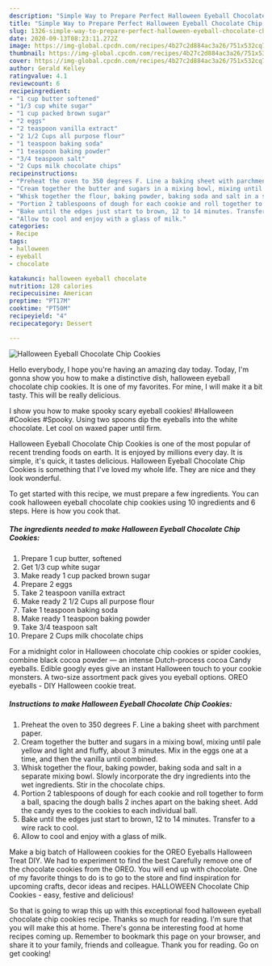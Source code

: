 ```yaml
---
description: "Simple Way to Prepare Perfect Halloween Eyeball Chocolate Chip Cookies"
title: "Simple Way to Prepare Perfect Halloween Eyeball Chocolate Chip Cookies"
slug: 1326-simple-way-to-prepare-perfect-halloween-eyeball-chocolate-chip-cookies
date: 2020-09-13T08:23:11.272Z
image: https://img-global.cpcdn.com/recipes/4b27c2d884ac3a26/751x532cq70/halloween-eyeball-chocolate-chip-cookies-recipe-main-photo.jpg
thumbnail: https://img-global.cpcdn.com/recipes/4b27c2d884ac3a26/751x532cq70/halloween-eyeball-chocolate-chip-cookies-recipe-main-photo.jpg
cover: https://img-global.cpcdn.com/recipes/4b27c2d884ac3a26/751x532cq70/halloween-eyeball-chocolate-chip-cookies-recipe-main-photo.jpg
author: Gerald Kelley
ratingvalue: 4.1
reviewcount: 6
recipeingredient:
- "1 cup butter softened"
- "1/3 cup white sugar"
- "1 cup packed brown sugar"
- "2 eggs"
- "2 teaspoon vanilla extract"
- "2 1/2 Cups all purpose flour"
- "1 teaspoon baking soda"
- "1 teaspoon baking powder"
- "3/4 teaspoon salt"
- "2 Cups milk chocolate chips"
recipeinstructions:
- "Preheat the oven to 350 degrees F. Line a baking sheet with parchment paper."
- "Cream together the butter and sugars in a mixing bowl, mixing until pale yellow and light and fluffy, about 3 minutes. Mix in the eggs one at a time, and then the vanilla until combined."
- "Whisk together the flour, baking powder, baking soda and salt in a separate mixing bowl. Slowly incorporate the dry ingredients into the wet ingredients. Stir in the chocolate chips."
- "Portion 2 tablespoons of dough for each cookie and roll together to form a ball, spacing the dough balls 2 inches apart on the baking sheet. Add the candy eyes to the cookies to each individual ball."
- "Bake until the edges just start to brown, 12 to 14 minutes. Transfer to a wire rack to cool."
- "Allow to cool and enjoy with a glass of milk."
categories:
- Recipe
tags:
- halloween
- eyeball
- chocolate

katakunci: halloween eyeball chocolate 
nutrition: 128 calories
recipecuisine: American
preptime: "PT17M"
cooktime: "PT50M"
recipeyield: "4"
recipecategory: Dessert

---
```



![Halloween Eyeball Chocolate Chip Cookies](https://img-global.cpcdn.com/recipes/4b27c2d884ac3a26/751x532cq70/halloween-eyeball-chocolate-chip-cookies-recipe-main-photo.jpg)

Hello everybody, I hope you're having an amazing day today. Today, I'm gonna show you how to make a distinctive dish, halloween eyeball chocolate chip cookies. It is one of my favorites. For mine, I will make it a bit tasty. This will be really delicious.

I show you how to make spooky scary eyeball cookies! #Halloween #Cookies #Spooky. Using two spoons dip the eyeballs into the white chocolate. Let cool on waxed paper until firm.

Halloween Eyeball Chocolate Chip Cookies is one of the most popular of recent trending foods on earth. It is enjoyed by millions every day. It is simple, it's quick, it tastes delicious. Halloween Eyeball Chocolate Chip Cookies is something that I've loved my whole life. They are nice and they look wonderful.


To get started with this recipe, we must prepare a few ingredients. You can cook halloween eyeball chocolate chip cookies using 10 ingredients and 6 steps. Here is how you cook that.

<!--inarticleads1-->

##### The ingredients needed to make Halloween Eyeball Chocolate Chip Cookies:

1. Prepare 1 cup butter, softened
1. Get 1/3 cup white sugar
1. Make ready 1 cup packed brown sugar
1. Prepare 2 eggs
1. Take 2 teaspoon vanilla extract
1. Make ready 2 1/2 Cups all purpose flour
1. Take 1 teaspoon baking soda
1. Make ready 1 teaspoon baking powder
1. Take 3/4 teaspoon salt
1. Prepare 2 Cups milk chocolate chips


For a midnight color in Halloween chocolate chip cookies or spider cookies, combine black cocoa powder — an intense Dutch-process cocoa Candy eyeballs. Edible googly eyes give an instant Halloween touch to your cookie monsters. A two-size assortment pack gives you eyeball options. OREO eyeballs - DIY Halloween cookie treat. 

<!--inarticleads2-->

##### Instructions to make Halloween Eyeball Chocolate Chip Cookies:

1. Preheat the oven to 350 degrees F. Line a baking sheet with parchment paper.
1. Cream together the butter and sugars in a mixing bowl, mixing until pale yellow and light and fluffy, about 3 minutes. Mix in the eggs one at a time, and then the vanilla until combined.
1. Whisk together the flour, baking powder, baking soda and salt in a separate mixing bowl. Slowly incorporate the dry ingredients into the wet ingredients. Stir in the chocolate chips.
1. Portion 2 tablespoons of dough for each cookie and roll together to form a ball, spacing the dough balls 2 inches apart on the baking sheet. Add the candy eyes to the cookies to each individual ball.
1. Bake until the edges just start to brown, 12 to 14 minutes. Transfer to a wire rack to cool.
1. Allow to cool and enjoy with a glass of milk.


Make a big batch of Halloween cookies for the OREO Eyeballs Halloween Treat DIY. We had to experiment to find the best Carefully remove one of the chocolate cookies from the OREO. You will end up with chocolate. One of my favorite things to do is to go to the store and find inspiration for upcoming crafts, decor ideas and recipes. HALLOWEEN Chocolate Chip Cookies - easy, festive and delicious! 

So that is going to wrap this up with this exceptional food halloween eyeball chocolate chip cookies recipe. Thanks so much for reading. I'm sure that you will make this at home. There's gonna be interesting food at home recipes coming up. Remember to bookmark this page on your browser, and share it to your family, friends and colleague. Thank you for reading. Go on get cooking!
